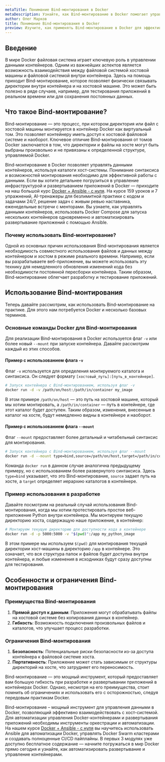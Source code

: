 ```yaml
---
metaTitle: Понимание Bind-монтирования в Docker
metaDescription: Узнайте, как Bind-монтирование в Docker помогает управлять данными контейнеров, изучите синтаксис и возможности монтирования каталогов
author: Олег Марков
title: Понимание Bind-монтирования в Docker
preview: Изучите, как применять Bind-монтирование в Docker для эффективного управления данными и интеграции с хостовой файловой системой. Примеры и пояснения помогут вам глубже понять этот механизм
---
```


## Введение

В мире Docker файловая система играет ключевую роль в управлении данными контейнеров. Одним из важнейших аспектов является возможность взаимодействия между файловой системой хостовой машины и файловой системой внутри контейнера. Здесь на помощь приходит Bind-монтирование, которое позволяет физически связывать директории внутри контейнера и на хостовой машине. Это может быть полезно в ряде случаев, например, для тестирования приложений в реальном времени или для сохранения постоянных данных.

## Что такое Bind-монтирование?

Bind-монтирование — это процесс, при котором директория или файл с хостовой машины монтируется в контейнер Docker как виртуальный том. Это позволяет контейнеру иметь доступ к хостовой файловой системе и наоборот. Ключевое отличие Bind-монтирования от томов Docker заключается в том, что директории и файлы на хосте могут быть выбраны произвольно и не привязаны к определенной структуре, управляемой Docker.

Bind-монтирование в Docker позволяет управлять данными контейнеров, используя каталоги хост-системы. Понимание синтаксиса и возможностей монтирования необходимо для эффективной работы с данными. Если вы хотите детальнее погрузиться в управление инфраструктурой и развертыванием приложений в Docker — приходите на наш большой курс [Docker + Ansible - с нуля](https://purpleschool.ru/course/docker). На курсе 159 уроков и 7 упражнений, AI-тренажеры для безлимитной практики с кодом и задачами 24/7, решение задач с живым ревью наставника, еженедельные встречи с менторами. Вы узнаете, как управлять данными контейнеров, использовать Docker Compose для запуска нескольких контейнеров одновременно и автоматизировать развертывание приложений с помощью Ansible.

### Почему использовать Bind-монтирование?

Одной из основных причин использования Bind-монтирования является необходимость совместного использования файлов и данных между контейнером и хостом в режиме реального времени. Например, если вы разрабатываете веб-приложение, вы можете использовать эту технику для немедленного обновления изменений кода без необходимости постоянной пересборки контейнера. Таким образом, Bind-монтирование облегчает разработку и тестирование приложений.

## Использование Bind-монтирования

Теперь давайте рассмотрим, как использовать Bind-монтирование на практике. Для этого нам потребуется Docker и несколько базовых терминов.

### Основные команды Docker для Bind-монтирования

Для реализации Bind-монтирования в Docker используется флаг `-v` или более новый `--mount` при запуске контейнера. Давайте рассмотрим каждый из этих способов.

#### Пример с использованием флага `-v`

Флаг `-v` используется для определения монтируемого каталога и синтаксиса. Он следует формату `[хостовый_путь]:[путь_в_контейнере]`.

```bash
# Запуск контейнера с Bind-монтированием, используя флаг -v
docker run -d -v /path/on/host:/path/in/container my_image
```

В этом примере `/path/on/host` — это путь на хостовой машине, который мы хотим монтировать, а `/path/in/container` — путь в контейнере, где этот каталог будет доступен. Таким образом, изменения, внесенные в каталог на хосте, будут немедленно видны в контейнере и наоборот.

#### Пример с использованием флага `--mount`

Флаг `--mount` предоставляет более детальный и читабельный синтаксис для монтирования.

```bash
# Запуск контейнера с Bind-монтированием, используя флаг --mount
docker run -d --mount type=bind,source=/path/on/host,target=/path/in/container my_image
```

Команда `docker run` в данном случае аналогична предыдущему примеру, но с использованием более развернутого синтаксиса. Здесь `type=bind` указывает, что это Bind-монтирование, `source` задает путь на хосте, а `target` определяет иерархию каталогов в контейнере.

### Пример использования в разработке

Давайте посмотрим на реальный случай использования Bind-монтирования, когда мы хотим протестировать простое веб-приложение Python внутри контейнера. Мы монтируем текущую директорию хоста, содержащую наше приложение, в контейнер:

```bash
# Монтируем текущую директорию для доступности кода в контейнере
docker run -d -p 5000:5000 -v "$(pwd)":/app my_python_image
```

В этом примере мы используем `$(pwd)` для монтирования текущей директории хост-машины в директорию `/app` в контейнере. Это означает, что вся структура папок и файлов будет доступна внутри контейнера, и любые изменения в исходниках будут сразу доступны для тестирования.

## Особенности и ограничения Bind-монтирования

### Преимущества Bind-монтирования

1. **Прямой доступ к данным**: Приложения могут обрабатывать файлы на хостовой системе без копирования данных в контейнер.
2. **Гибкость**: Возможность подключения произвольных файлов и каталогов, что улучшает процесс разработки.

### Ограничения Bind-монтирования

1. **Безопасность**: Потенциальные риски безопасности из-за доступа контейнера к файловой системе хоста.
2. **Портативность**: Приложение может стать зависимым от структуры директорий на хосте, что затрудняет его переносимость.

Bind-монтирование — это мощный инструмент, который предоставляет вам большую гибкость при разработке и развертывании приложений в контейнерах Docker. Однако, несмотря на его преимущества, стоит помнить об ограничениях и использовать его с осторожностью, следуя передовым практикам Docker.

Bind-монтирование – мощный инструмент для управления данными в Docker, позволяющий эффективно взаимодействовать с хост-системой. Для автоматизации управления Docker-контейнерами и развертывания приложений необходимы инструменты оркестрации и автоматизации. На нашем курсе [Docker + Ansible - с нуля](https://purpleschool.ru/course/docker) вы научитесь использовать Ansible для автоматизации Docker, управлять Docker Swarm кластерами и создавать полноценные CI/CD пайплайны. В первых 3 модулях уже доступно бесплатное содержание — начните погружаться в мир Docker прямо сегодня и узнайте, как автоматизировать развертывание и управление контейнерами.
